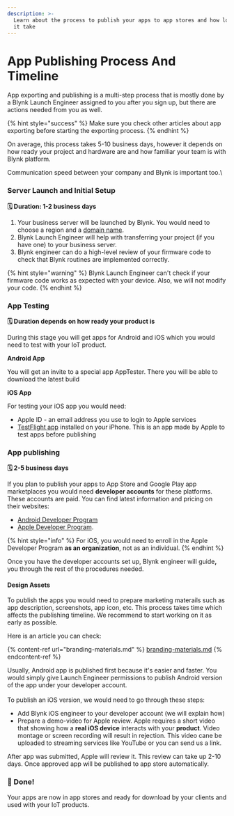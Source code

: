 ```yaml
---
description: >-
  Learn about the process to publish your apps to app stores and how long will
  it take
---
```


# App Publishing Process And Timeline

App exporting and publishing is a multi-step process that is mostly done by a Blynk Launch Engineer assigned to you after you sign up, but there are actions needed from you as well.

{% hint style="success" %}
Make sure you check other articles about app exporting before starting the exporting process.
{% endhint %}

On average, this process takes 5-10 business days, however it depends on how ready your project and hardware are and how familiar your team is with Blynk platform.&#x20;

Communication speed between your company and Blynk is important too.\


### &#x20;Server Launch and Initial Setup <a href="#launch" id="launch"></a>

**🗓 Duration: 1-2 business days**

1. Your business server will be launched by Blynk. You would need to choose a region and a [domain name](https://docs.blynk.io/en/commercial-use/business-plan-white-label-assets/publishing-materials#server-name-and-location-1). &#x20;
2. Blynk Launch Engineer will help with transferring your project (if you have one) to your business server.
3. Blynk engineer can do a high-level review of your firmware code to check that Blynk routines are implemented correctly.

{% hint style="warning" %}
Blynk Launch Engineer can't check if your firmware code works as expected with your device. Also, we will not modify your code.&#x20;
{% endhint %}

### &#x20;<a href="#app-testing" id="app-testing"></a>

### App Testing <a href="#app-testing" id="app-testing"></a>

**🗓 Duration depends on how ready your product is**

During this stage you will get apps for Android and iOS which you would need to test with your IoT product.



**Android App**

You will get an invite to a special app AppTester. There you will be able to download the latest build



**iOS App**

For testing your iOS app you would need:

* Apple ID - an email address you use to login to Apple services
* [TestFlight app](https://apps.apple.com/us/app/testflight/id899247664) installed on your iPhone. This is an app made by Apple to test apps before publishing





### App publishing <a href="#app-publishing" id="app-publishing"></a>

**🗓 2-5 business days**

If you plan to publish your apps to App Store and Google Play app marketplaces you would need **developer accounts** for these platforms. These accounts are paid. You can find latest information and pricing on their websites:

* [Android Developer Program](https://support.google.com/googleplay/android-developer/answer/6112435?hl=en)
* [Apple Developer Program](https://developer.apple.com/support/app-account/).&#x20;

{% hint style="info" %}
For iOS, you would need to enroll in the Apple Developer Program **as an organization**, not as an individual.
{% endhint %}

Once you have the developer accounts set up, Blynk engineer will guid&#x65;**,** you through the rest of the procedures needed.

#### Design Assets

To publish the apps you would need to prepare marketing materails such as app description, screenshots, app icon, etc. This process takes time which affects the publishing timeline. We recommend to start working on it as early as possible.&#x20;

Here is an article you can check:&#x20;

{% content-ref url="branding-materials.md" %}
[branding-materials.md](branding-materials.md)
{% endcontent-ref %}



Usually, Android app is published first because it's easier and faster. You would simply give Launch Engineer permissions to publish Android version of the app under your developer account.\
\
To publish an iOS version, we would need to go through these steps:

* Add Blynk iOS engineer to your developer account (we will explain how)
* Prepare a demo-video for Apple review. Apple requires a short video that showing how a **real iOS device** interacts with your **product**. Video montage or screen recording will result in rejection. This video cane be uploaded to streaming services like YouTube or you can send us a link. &#x20;

After app was submitted, Apple will review it. This review can take up 2-10 days. Once  approved app will be published to app store automatically.

### 🥳 Done! <a href="#done" id="done"></a>

Your apps are now in app stores and ready for download by your clients and used with your IoT products.
